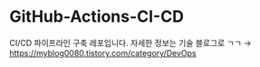 # GitHub-Actions-CI-CD
CI/CD 파이프라인 구축 레포입니다.
자세한 정보는 기술 블로그로 ㄱㄱ → https://myblog0080.tistory.com/category/DevOps
